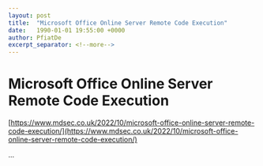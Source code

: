 ```yaml
---
layout: post
title:  "Microsoft Office Online Server Remote Code Execution"
date:   1990-01-01 19:55:00 +0000
author: PfiatDe
excerpt_separator: <!--more-->
---
```


# Microsoft Office Online Server Remote Code Execution

[https://www.mdsec.co.uk/2022/10/microsoft-office-online-server-remote-code-execution/](https://www.mdsec.co.uk/2022/10/microsoft-office-online-server-remote-code-execution/)

...
<!--more-->
